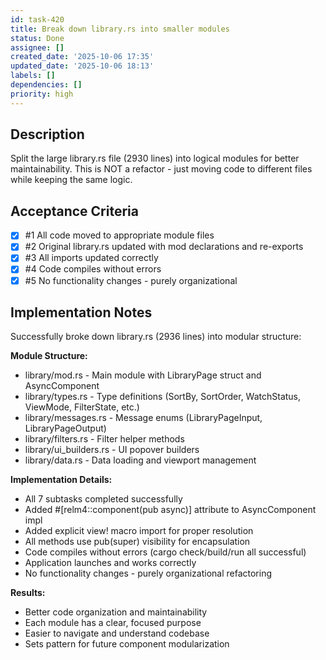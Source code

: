 ```yaml
---
id: task-420
title: Break down library.rs into smaller modules
status: Done
assignee: []
created_date: '2025-10-06 17:35'
updated_date: '2025-10-06 18:13'
labels: []
dependencies: []
priority: high
---
```


## Description

Split the large library.rs file (2930 lines) into logical modules for better maintainability. This is NOT a refactor - just moving code to different files while keeping the same logic.

## Acceptance Criteria
<!-- AC:BEGIN -->
- [x] #1 All code moved to appropriate module files
- [x] #2 Original library.rs updated with mod declarations and re-exports
- [x] #3 All imports updated correctly
- [x] #4 Code compiles without errors
- [x] #5 No functionality changes - purely organizational
<!-- AC:END -->

## Implementation Notes

Successfully broke down library.rs (2936 lines) into modular structure:

**Module Structure:**
- library/mod.rs - Main module with LibraryPage struct and AsyncComponent
- library/types.rs - Type definitions (SortBy, SortOrder, WatchStatus, ViewMode, FilterState, etc.)
- library/messages.rs - Message enums (LibraryPageInput, LibraryPageOutput)
- library/filters.rs - Filter helper methods
- library/ui_builders.rs - UI popover builders
- library/data.rs - Data loading and viewport management

**Implementation Details:**
- All 7 subtasks completed successfully
- Added #[relm4::component(pub async)] attribute to AsyncComponent impl
- Added explicit view! macro import for proper resolution
- All methods use pub(super) visibility for encapsulation
- Code compiles without errors (cargo check/build/run all successful)
- Application launches and works correctly
- No functionality changes - purely organizational refactoring

**Results:**
- Better code organization and maintainability
- Each module has a clear, focused purpose
- Easier to navigate and understand codebase
- Sets pattern for future component modularization
